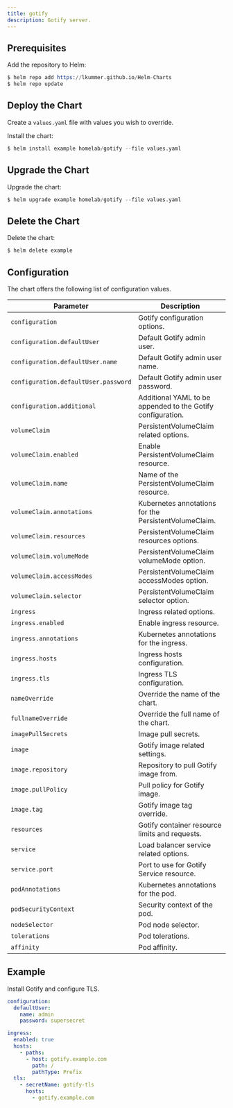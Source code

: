 ```yaml
---
title: gotify
description: Gotify server.
---
```


## Prerequisites

Add the repository to Helm:

```s
$ helm repo add https://lkummer.github.io/Helm-Charts
$ helm repo update
```

## Deploy the Chart

Create a `values.yaml` file with values you wish to override.

Install the chart:

```s
$ helm install example homelab/gotify --file values.yaml
```

## Upgrade the Chart

Upgrade the chart:

```s
$ helm upgrade example homelab/gotify --file values.yaml
```

## Delete the Chart

Delete the chart:

```s
$ helm delete example
```

## Configuration

The chart offers the following list of configuration values.

| Parameter | Description
| - | - |
| `configuration` | Gotify configuration options. |
| `configuration.defaultUser` | Default Gotify admin user. |
| `configuration.defaultUser.name` | Default Gotify admin user name. |
| `configuration.defaultUser.password` | Default Gotify admin user password. |
| `configuration.additional` | Additional YAML to be appended to the Gotify configuration. |
| `volumeClaim` | PersistentVolumeClaim related options. |
| `volumeClaim.enabled` | Enable PersistentVolumeClaim resource. |
| `volumeClaim.name` | Name of the PersistentVolumeClaim resource. |
| `volumeClaim.annotations` | Kubernetes annotations for the PersistentVolumeClaim. |
| `volumeClaim.resources` | PersistentVolumeClaim resources options. |
| `volumeClaim.volumeMode` | PersistentVolumeClaim volumeMode option. |
| `volumeClaim.accessModes` | PersistentVolumeClaim accessModes option. |
| `volumeClaim.selector` | PersistentVolumeClaim selector option. |
| `ingress` | Ingress related options. |
| `ingress.enabled` | Enable ingress resource. |
| `ingress.annotations` | Kubernetes annotations for the ingress. |
| `ingress.hosts` | Ingress hosts configuration. |
| `ingress.tls` | Ingress TLS configuration. |
| `nameOverride` | Override the name of the chart. |
| `fullnameOverride` | Override the full name of the chart. |
| `imagePullSecrets` | Image pull secrets. |
| `image` |Gotify image related settings.|
| `image.repository` |Repository to pull Gotify image from.|
| `image.pullPolicy` |Pull policy for Gotify image.|
| `image.tag` |Gotify image tag override.|
| `resources` |Gotify container resource limits and requests.|
| `service` |Load balancer service related options.|
| `service.port` |Port to use for Gotify Service resource.|
| `podAnnotations` | Kubernetes annotations for the pod. |
| `podSecurityContext` | Security context of the pod. |
| `nodeSelector` | Pod node selector. |
| `tolerations` | Pod tolerations. |
| `affinity` | Pod affinity. |

## Example

Install Gotify and configure TLS.

```yaml
configuration:
  defaultUser:
    name: admin
    password: supersecret

ingress:
  enabled: true
  hosts: 
    - paths:
      - host: gotify.example.com
        path: /
        pathType: Prefix
  tls:
    - secretName: gotify-tls
      hosts:
        - gotify.example.com
```
